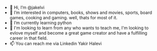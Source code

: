 - 👋 Hi, I’m @jakelvi
- 👀 I’m interested in computers, books, shows and movies, sports, board games, cooking and gaming. well, thats for most of it.
- 🌱 I’m currently learning python
- 💞️ I'm looking to learn from any who wants to teach me, I'm looking to evlove myself and become a great game creator and have a fulfilling career in that field.
- 📫 You can reach me via Linkedin Yakir Halevi

<!---
jakelvi/jakelvi is a ✨ special ✨ repository because its `README.md` (this file) appears on your GitHub profile.
You can click the Preview link to take a look at your changes.
--->
